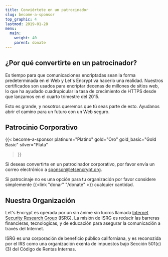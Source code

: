 ```yaml
---
title: Conviértete en un patrocinador
slug: become-a-sponsor
top_graphic: 4
lastmod: 2019-01-28
menu:
  main:
    weight: 40
    parent: donate
---
```


## ¿Por qué convertirte en un patrocinador?

Es tiempo para que comunicaciones encriptadas sean la forma predeterminada en el Web y Let's Encrypt va hacerlo una realidad. Nuestros certificados son usados para encriptar decenas de millones de sitios web, lo que ha ayudado cuadrupicular la tasa de crecimiento de HTTPS desde que lanzamos en el cuarto trimestre del 2015.

Esto es grande, y nosotros queremos que tú seas parte de esto. Ayudanos abrir el camino para un futuro con un Web seguro.

## Patrocinio Corporativo

{{< become-a-sponsor
  platinum="Platino"
  gold="Oro"
  gold_basic="Gold Basic"
  silver="Plata"
>}}

Si deseas convertirte en un patrocinador corporativo, por favor envía un correo electrónico a [sponsor@letsencrypt.org](mailto:sponsor@letsencrypt.org).

Si patrocinaje no es una opción para tu organización por favor considere simplemente {{<link "donar" "/donate" >}} cualquier cantidad.

## Nuestra Organización

Let's Encrypt es operada por un sin ánime sin lucros llamada [Internet Security Research Group](https://www.abetterinternet.org/) (ISRG). La misión de ISRG es reducir las barreras financieras, tecnologicas, y de educación para asegurar la comunicación a través del Internet.

ISRG es una corporación de beneficio público californiana, y es reconozida por el IRS como una organización exenta de impuestos bajo Sección 501\(c\)(3) del Código de Rentas Internas.
